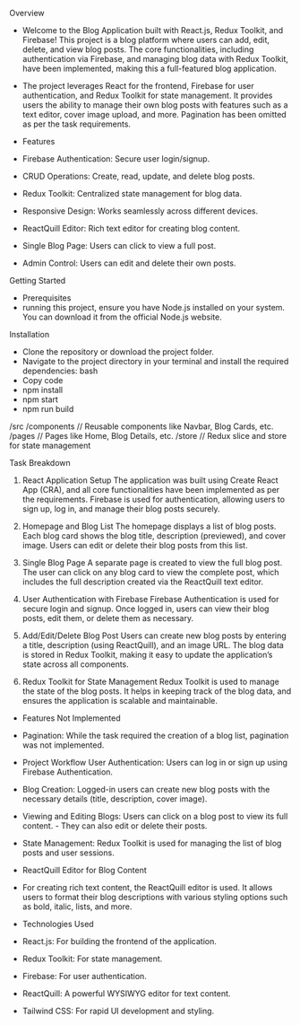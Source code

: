 Overview

- Welcome to the Blog Application built with React.js, Redux Toolkit, and Firebase! This  project is a blog platform where users can add, edit, delete, and view blog posts. The core functionalities, including authentication via Firebase, and managing blog data with Redux Toolkit, have been implemented, making this a full-featured blog application.

- The project leverages React for the frontend, Firebase for user authentication, and Redux Toolkit for state management. It provides users the ability to manage their own blog posts with features such as a text editor, cover image upload, and more. Pagination has been omitted as per the task requirements.

- Features

- Firebase Authentication: Secure user login/signup.
- CRUD Operations: Create, read, update, and delete blog posts.
- Redux Toolkit: Centralized state management for blog data.
- Responsive Design: Works seamlessly across different devices.
- ReactQuill Editor: Rich text editor for creating blog content.
- Single Blog Page: Users can click to view a full post.
- Admin Control: Users can edit and delete their own posts.

Getting Started
- Prerequisites
-  running this project, ensure you have Node.js installed on your system. You can download it from the official Node.js website.

Installation
- Clone the repository or download the project folder.
- Navigate to the project directory in your terminal and install the required dependencies:
bash
- Copy code
- npm install
- npm start
- npm run build

/src
  /components         // Reusable components like Navbar, Blog Cards, etc.
  /pages              // Pages like Home, Blog Details, etc.
  /store              // Redux slice and store for state management

Task Breakdown
 1. React Application Setup
 The application was built using Create React App (CRA), and all core functionalities have been implemented as per the requirements. Firebase is used for authentication, allowing users to sign up, log in, and manage their blog posts securely.

2. Homepage and Blog List
The homepage displays a list of blog posts. Each blog card shows the blog title, description (previewed), and cover image. Users can edit or delete their blog posts from this list.

3. Single Blog Page
A separate page is created to view the full blog post. The user can click on any blog card to view the complete post, which includes the full description created via the ReactQuill text editor.

4. User Authentication with Firebase
Firebase Authentication is used for secure login and signup. Once logged in, users can view their blog posts, edit them, or delete them as necessary.

5. Add/Edit/Delete Blog Post
Users can create new blog posts by entering a title, description (using ReactQuill), and an image URL. The blog data is stored in Redux Toolkit, making it easy to update the application’s state across all components.

6. Redux Toolkit for State Management
Redux Toolkit is used to manage the state of the blog posts. It helps in keeping track of the blog data, and ensures the application is scalable and maintainable.

- Features Not Implemented

- Pagination: While the task required the creation of a blog list, pagination was not implemented.
- Project Workflow
User Authentication: Users can log in or sign up using Firebase Authentication.
- Blog Creation: Logged-in users can create new blog posts with the necessary details (title, description, cover image).
- Viewing and Editing Blogs: Users can click on a blog post to view its full content. - They can also edit or delete their posts.
- State Management: Redux Toolkit is used for managing the list of blog posts and user sessions.

- ReactQuill Editor for Blog Content
- For creating rich text content, the ReactQuill editor is used. It allows users to format their blog descriptions with various styling options such as bold, italic, lists, and more.

- Technologies Used
- React.js: For building the frontend of the application.
- Redux Toolkit: For state management.
- Firebase: For user authentication.
- ReactQuill: A powerful WYSIWYG editor for text content.
- Tailwind CSS: For rapid UI development and styling.
